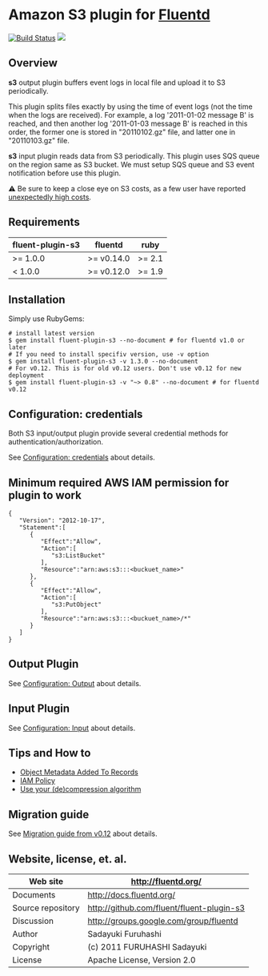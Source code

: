 # Amazon S3 plugin for [Fluentd](http://github.com/fluent/fluentd)

[<img src="https://travis-ci.org/fluent/fluent-plugin-s3.svg?branch=master"
alt="Build Status" />](https://travis-ci.org/fluent/fluent-plugin-s3) [<img
src="https://codeclimate.com/github/fluent/fluent-plugin-s3/badges/gpa.svg"
/>](https://codeclimate.com/github/fluent/fluent-plugin-s3)

## Overview

**s3** output plugin buffers event logs in local file and upload it to S3
periodically.

This plugin splits files exactly by using the time of event logs (not the time
when the logs are received). For example, a log '2011-01-02 message B' is
reached, and then another log '2011-01-03 message B' is reached in this order,
the former one is stored in "20110102.gz" file, and latter one in
"20110103.gz" file.

**s3** input plugin reads data from S3 periodically. This plugin uses
SQS queue on the region same as S3 bucket.
We must setup SQS queue and S3 event notification before use this plugin.

:warning: Be sure to keep a close eye on S3 costs, as a few user have reported [unexpectedly high costs](https://github.com/fluent/fluent-plugin-s3/issues/160).

## Requirements

| fluent-plugin-s3  | fluentd | ruby |
|-------------------|---------|------|
| >= 1.0.0 | >= v0.14.0 | >= 2.1 |
|  < 1.0.0 | >= v0.12.0 | >= 1.9 |

## Installation

Simply use RubyGems:

    # install latest version
    $ gem install fluent-plugin-s3 --no-document # for fluentd v1.0 or later
    # If you need to install specifiv version, use -v option
    $ gem install fluent-plugin-s3 -v 1.3.0 --no-document
    # For v0.12. This is for old v0.12 users. Don't use v0.12 for new deployment
    $ gem install fluent-plugin-s3 -v "~> 0.8" --no-document # for fluentd v0.12


## Configuration: credentials

Both S3 input/output plugin provide several credential methods for authentication/authorization.

See [Configuration: credentials](docs/credentials.md) about details.

## Minimum required AWS IAM permission for plugin to work

    {
       "Version": "2012-10-17",
       "Statement":[
          {
             "Effect":"Allow",
             "Action":[
                "s3:ListBucket"
             ],
             "Resource":"arn:aws:s3:::<buckuet_name>"
          },
          {
             "Effect":"Allow",
             "Action":[
                "s3:PutObject"
             ],
             "Resource":"arn:aws:s3:::<buckuet_name>/*"
          }
       ]
    }

## Output Plugin

See [Configuration: Output](docs/output.md) about details.

## Input Plugin

See [Configuration: Input](docs/input.md) about details.

## Tips and How to

* [Object Metadata Added To Records](docs/howto.md#object-metadata-added-to-records)
* [IAM Policy](docs/howto.md#iam-policy)
* [Use your (de)compression algorithm](docs/howto.md#use-your-decompression-algorithm)

## Migration guide

See [Migration guide from v0.12](docs/v0.12.md) about details.

## Website, license, et. al.

| Web site          | http://fluentd.org/                       |
|-------------------|-------------------------------------------|
| Documents         | http://docs.fluentd.org/                  |
| Source repository | http://github.com/fluent/fluent-plugin-s3 |
| Discussion        | http://groups.google.com/group/fluentd    |
| Author            | Sadayuki Furuhashi                        |
| Copyright         | (c) 2011 FURUHASHI Sadayuki               |
| License           | Apache License, Version 2.0               |
